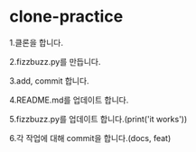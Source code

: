 # clone-practice

1.클론을 합니다.

2.fizzbuzz.py를 만듭니다.

3.add, commit 합니다.

4.README.md를 업데이트 합니다.

5.fizzbuzz.py를 업데이트 합니다.(print('it works'))

6.각 작업에 대해 commit을 합니다.(docs, feat)

